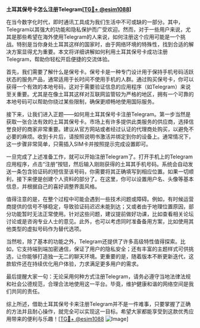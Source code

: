 **土耳其保号卡怎么注册Telegram[[TG💪+ @esim1088](https://t.me/s/esim1088)]**

在当今数字化时代，即时通讯工具成为我们生活中不可或缺的一部分。其中，Telegram以其强大的功能和隐私保护而广受欢迎。然而，对于一些用户来说，尤其是那些希望在海外使用Telegram的人来说，如何注册这个应用可能是一个挑战。特别是当你身处土耳其这样的国家时，由于网络环境的特殊性，找到合适的解决方案显得尤为重要。本文将详细讲解如何利用土耳其保号卡成功注册Telegram，帮助你轻松开启便捷的交流体验。

首先，我们需要了解什么是保号卡。保号卡是一种专门设计用于保持手机号码活跃状态的服务产品，通常适用于长时间不使用手机的人群。通过购买保号卡，你可以获得一个有效的本地号码，这对于需要验证信息的应用程序（如Telegram）来说至关重要。尤其是在像土耳其这样对互联网监管较为严格的地区，拥有一个可靠的本地号码可以帮助你绕过某些限制，确保更顺畅地使用国际服务。

接下来，让我们进入正题——如何用土耳其保号卡注册Telegram。第一步当然是获取一张合法有效的土耳其保号卡。市场上有许多提供此类服务的供应商，选择信誉良好的商家非常重要。建议从官方网站或者经过认证的代理商处购买，以避免不必要的麻烦。收到卡片后，请按照说明书激活并绑定到你的设备上。通常情况下，这一步骤非常简单，只需插入SIM卡并按照提示完成设置即可。

一旦完成了上述准备工作，就可以开始注册Telegram了。打开手机上的Telegram应用程序，点击“注册”按钮，然后输入刚刚获得的土耳其手机号码。系统会自动发送一条包含验证码的短信至该号码，你需要将其正确填写到相应位置。如果一切顺利，接下来便是创建个人资料的部分了。在这里，你可以设置用户名、头像等基本信息，并根据自己的喜好调整界面风格。

值得注意的是，在整个过程中可能会遇到一些技术问题或障碍。例如，有时候运营商提供的信号不够稳定，导致验证码迟迟未能到达；又或者由于地理位置原因，部分功能暂时无法正常使用。针对这些问题，建议提前做好功课，比如查看相关论坛讨论或是咨询专业人士的意见。此外，也可以考虑同时准备备用方案，比如使用其他类型的虚拟号码作为替代选项。

当然啦，除了基本的功能之外，Telegram还提供了许多高级特性值得探索。比如，它支持端到端加密通信，保证了用户的隐私安全；还有丰富的主题样式可供挑选，让你能够打造独一无二的聊天环境。更重要的是，随着版本不断更新迭代，这款软件还在持续优化用户体验，力求满足更多用户的需求。

最后提醒大家一句：无论采用何种方式注册Telegram，请务必遵守当地法律法规和社会公德规范，合理合法地使用这一平台。毕竟，维护健康和谐的网络空间是我们共同的责任。

综上所述，借助土耳其保号卡来注册Telegram并不是一件难事，只要掌握了正确的方法并且耐心操作，就完全可以实现这一目标。希望大家都能享受到这款优秀应用带来的便利与乐趣！[[TG💪+ @esim1088](https://t.me/s/esim1088) ![Image](https://i.postimg.cc/4NQfJmqS/Snipaste-2025-05-13-00-14-12.png)]